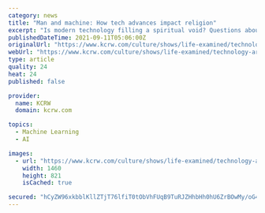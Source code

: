 ```yaml
---
category: news
title: "Man and machine: How tech advances impact religion"
excerpt: "Is modern technology filling a spiritual void? Questions about identity, religion, humanity and faith, once answered by theologians, are now answered by A.I. and tech. So what does it mean to be human in a technological society?"
publishedDateTime: 2021-09-11T05:06:00Z
originalUrl: "https://www.kcrw.com/culture/shows/life-examined/technology-artificial-intelligence-religion-faith/god-human-animal-machine-tech-advances"
webUrl: "https://www.kcrw.com/culture/shows/life-examined/technology-artificial-intelligence-religion-faith/god-human-animal-machine-tech-advances"
type: article
quality: 24
heat: 24
published: false

provider:
  name: KCRW
  domain: kcrw.com

topics:
  - Machine Learning
  - AI

images:
  - url: "https://www.kcrw.com/culture/shows/life-examined/technology-artificial-intelligence-religion-faith/god-human-animal-machine-tech-advances/@@images/rectangular_image/page-header?v=1631334793.89"
    width: 1460
    height: 821
    isCached: true

secured: "hCyZW96xkbblKllZTjT76lfiT0tObVhFUqB9TuRJZHhbHh0hU6ZrBOwMy/oG4vjSwq2pDr5D2AsHlZXYhHCtSQxmlX77WTuLpXAbCremB8onq9HmsxxzY9UgnTQ+xHTAYmUXj505K8JB1EjIp7l7sTGanATnJOrSgxaELajGYDAcafKVkQ+zY4SPDyGA7l9I7ON8wQFMZftn2dbFU82g3qGwCNo7bpVGOk7h+TsHuI+vJLh44EXOvqmZ4YqsN5XGOmfZ02HZUR+taJWGLZ41NUXUMyFIZTz+gPG6MTxNvSDZrkmoL22TaGnxRjjE51ATs2QWt4czRqVWLVKzHHhjE/ROJAsNDao4MsB1FHXv/nw=;G+x7ln8O7bG+owXMLW6FSQ=="
---
```


